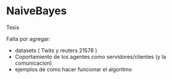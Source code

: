 # NaiveBayes
Tesis

Falta por agregar:
- datasets ( Twits y reuters 21578 ) 
- Coportamiento de los agentes como servidores/clientes (y la comunicacion)
- ejemplos de como hacer funcionar el algoritmo
